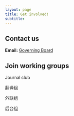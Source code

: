 ```yaml
---
layout: page
title: Get involved!
subtitle:
---
```



## Contact us

**Email:** [Governing Board](mailto:example@email.com)

## Join working groups

Journal club

翻译组

外联组

后台组
